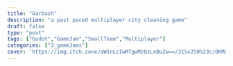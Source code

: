```yaml
---
title: "Garbash"
description: "a past paced multiplayer city cleaning game"
draft: false
type: "post"
tags: ["Godot","GameJam","SmallTeam","Multiplayer"]
categories: ["3_gameJams"]
cover: 'https://img.itch.zone/aW1nLzIwMTgwMzQzLnBuZw==/315x250%23c/OKMnrn.png'
---
```

